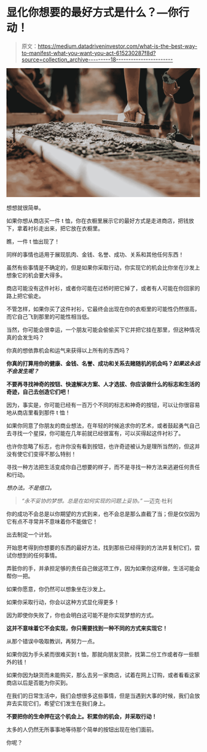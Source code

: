 # 显化你想要的最好方式是什么？—你行动！

> 原文：<https://medium.datadriveninvestor.com/what-is-the-best-way-to-manifest-what-you-want-you-act-615230287f8d?source=collection_archive---------18----------------------->

![](img/f93156afd826188ea53961f7096701fb.png)

想想就很简单。

如果你想从商店买一件 t 恤，你在衣橱里展示它的最好方式是走进商店，把钱放下，拿着衬衫走出来，把它放在衣橱里。

瞧，一件 t 恤出现了！

同样的事情也适用于展现肌肉、金钱、名誉、成功、关系和其他任何东西！

虽然有些事情是不确定的，但是如果你采取行动，你实现它的机会比你坐在沙发上想象它的机会要大得多。

商店可能没有这件衬衫，或者你可能在过桥时把它掉了，或者有人可能在你回家的路上把它偷走。

不管怎样，如果你买了这件衬衫，它最终会出现在你的衣柜里的可能性仍然很高，而它自己飞到那里的可能性相当低。

当然，你可能会很幸运，一个朋友可能会偷偷买下它并把它挂在那里，但这种情况真的会发生吗？

你真的想依靠机会和运气来获得以上所有的东西吗？

**你真的打算用你的健康、金钱、名誉、成功和关系去赌随机的机会吗？*如果这永远不会发生呢？***

**不要再寻找神奇的按钮、快速解决方案、人才选拔、你应该做什么的标志和生活的奇迹，自己去创造它们吧！**

因为，事实是，你可能已经有一百万个不同的标志和神奇的按钮，可以让你很容易地从商店里看到那件 t 恤！

如果你同意了你朋友的商业想法，在年轻的时候追求你的艺术，或者鼓起勇气自己去寻找一个星探，你可能在几年前就已经很富有，可以买得起这件衬衫了。

也许你忽略了标志，也许你没有看到按钮，也许奇迹被认为是理所当然的，但这并没有使它们变得不那么特别！

寻找一种方法把生活变成你自己想要的样子，而不是寻找一种方法来逃避任何责任和行动。

*想办法。不是借口。*

> *“永不妥协的梦想。总是在如何实现的问题上妥协。”* —迈克·杜利

你的成功不会总是以你期望的方式到来，也不会总是那么直截了当；但是仅仅因为它有点不寻常并不意味着你不能做它！

出去制定一个计划。

开始思考得到你想要的东西的最好方法，找到那些已经得到的方法并复制它们，尝试你想到的任何事情。

弄脏你的手，并承担足够的责任自己做这项工作，因为如果你这样做，生活可能会帮你一把。

如果你愿意，你仍然可以想象坐在沙发上。

如果你采取行动，你会以这种方式显化得更多！

因为即使你失败了，你也会明白这可能不是你实现梦想的方式。

**这并不意味着它不会实现，你只需要找到一种不同的方式来实现它！**

从那个错误中吸取教训，再努力一点。

如果你因为手头紧而很难买到 t 恤，那就向朋友贷款，找第二份工作或者存一些额外的钱！

如果你因为缺货而未能购买，那么去另一家商店，试着在网上订购，或者看看这家商店以后是否能为你买到。

在我们的日常生活中，我们会想很多这些事情，但是当遇到大事的时候，我们会放弃去实现它们，希望它们发生在我们身上。

**不要把你的生命押在这个机会上。积累你的机会，并采取行动！**

太多的人仍然无所事事地等待那个简单的按钮出现在他们面前。

你呢？